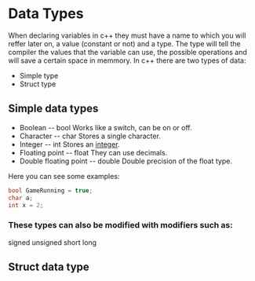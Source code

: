 # Data Types

When declaring variables in c++ they must have a name to which you will reffer later on, a value (constant or not) and a type.
The type will tell the compiler the values that the variable can use, the possible operations and will save a certain space in memmory.
In c++ there are two types of data:
* Simple type
* Struct type

## Simple data types

* Boolean -- bool
Works like a switch, can be on or off.
* Character -- char
Stores a single character.
* Integer  -- int
Stores an [integer](https://en.wikipedia.org/wiki/Integer).
* Floating point  -- float
They can use decimals.
* Double floating point  -- double
Double precision of the float type.

Here you can see some examples:
```cpp
bool GameRunning = true;
char a;
int x = 2;
```
### These types can also be modified with modifiers such as:
signed
unsigned
short
long

## Struct data type
